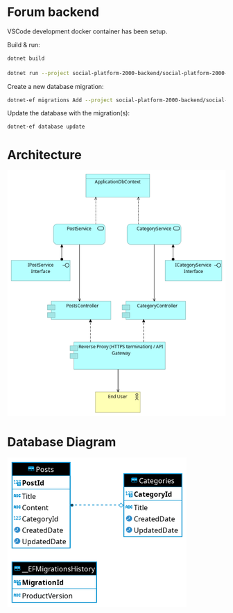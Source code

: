 # Forum backend

VSCode development docker container has been setup.

Build & run:
```bash
dotnet build

dotnet run --project social-platform-2000-backend/social-platform-2000-backend.csproj
```
Create a new database migration:
```bash
dotnet-ef migrations Add --project social-platform-2000-backend/social-platform-2000-backend.csproj -o DataAccessLayer/Migrations <name_of_migration>
```

Update the database with the migration(s):
```bash
dotnet-ef database update
```

# Architecture

![Architecture](architecture.png "Architecture")

# Database Diagram

![Database Diagram](db_diagram.png "Database Diagram")